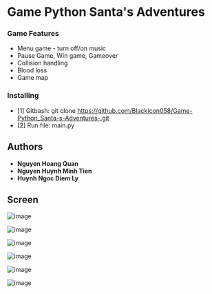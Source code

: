 # Game Python Santa's Adventures

### Game Features

- Menu game - turn off/on music
- Pause Game, Win game, Gameover
- Collision handling
- Blood loss
- Game map

### Installing

- [1] Gitbash: git clone https://github.com/BlackIcon058/Game-Python_Santa-s-Adventures-.git
- [2] Run file: main.py

## Authors
  - **Nguyen Hoang Quan** 
  - **Nguyen Huynh Minh Tien**
  - **Huynh Ngoc Diem Ly**

## Screen
<p align="center">
  
  ![image](https://github.com/BlackIcon058/Game-Python_Santa-s-Adventures-/assets/107245089/d372df80-f4c9-479b-940e-712031a69a61)
  
  ![image](https://github.com/BlackIcon058/Game-Python_Santa-s-Adventures-/assets/107245089/242f9c32-724b-4c20-8284-708cdab387af)

  ![image](https://github.com/BlackIcon058/Game-Python_Santa-s-Adventures-/assets/107245089/439caf38-2660-4b13-a7fb-4db9441e9f49)

  ![image](https://github.com/BlackIcon058/Game-Python_Santa-s-Adventures-/assets/107245089/addd0b03-d9f7-4131-a4ed-6d82cc04c1f3)

  ![image](https://github.com/BlackIcon058/Game-Python_Santa-s-Adventures-/assets/107245089/13af854f-10db-4652-8d36-1fe215057926)

  ![image](https://github.com/BlackIcon058/Game-Python_Santa-s-Adventures-/assets/107245089/09ede5b3-1220-4f02-8212-8e2161825ea7)

</p>


